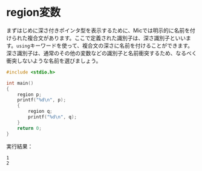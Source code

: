 # region変数

まずはじめに深さ付きポインタ型を表示するために、Micでは明示的に名前を付けられた複合文があります。ここで定義された識別子は、深さ識別子といいます。`using`キーワードを使って、複合文の深さに名前を付けることができます。深さ識別子は、通常のその他の変数などの識別子と名前衝突するため、なるべく衝突しないような名前を選びましょう。

```c
#include <stdio.h>

int main()
{
    region p;
    printf("%d\n", p);
    {
        region q;
        printf("%d\n", q);
    }
    return 0;
}

```
実行結果：
```
1
2
```